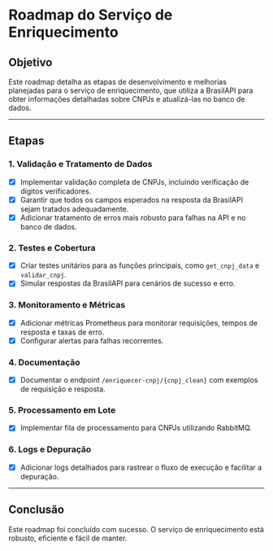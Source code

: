 # Roadmap do Serviço de Enriquecimento

## Objetivo
Este roadmap detalha as etapas de desenvolvimento e melhorias planejadas para o serviço de enriquecimento, que utiliza a BrasilAPI para obter informações detalhadas sobre CNPJs e atualizá-las no banco de dados.

---

## Etapas

### 1. **Validação e Tratamento de Dados**
- [x] Implementar validação completa de CNPJs, incluindo verificação de dígitos verificadores.
- [x] Garantir que todos os campos esperados na resposta da BrasilAPI sejam tratados adequadamente.
- [x] Adicionar tratamento de erros mais robusto para falhas na API e no banco de dados.

### 2. **Testes e Cobertura**
- [x] Criar testes unitários para as funções principais, como `get_cnpj_data` e `validar_cnpj`.
- [x] Simular respostas da BrasilAPI para cenários de sucesso e erro.

### 3. **Monitoramento e Métricas**
- [x] Adicionar métricas Prometheus para monitorar requisições, tempos de resposta e taxas de erro.
- [x] Configurar alertas para falhas recorrentes.

### 4. **Documentação**
- [x] Documentar o endpoint `/enriquecer-cnpj/{cnpj_clean}` com exemplos de requisição e resposta.

### 5. **Processamento em Lote**
- [x] Implementar fila de processamento para CNPJs utilizando RabbitMQ.

### 6. **Logs e Depuração**
- [x] Adicionar logs detalhados para rastrear o fluxo de execução e facilitar a depuração.

---

## Conclusão
Este roadmap foi concluído com sucesso. O serviço de enriquecimento está robusto, eficiente e fácil de manter.